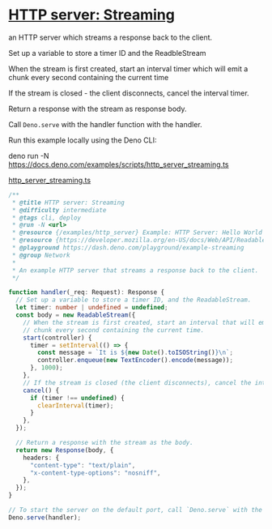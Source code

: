 # [HTTP server: Streaming][def]

an HTTP server which streams a response back to the client.

Set up a variable to store
    a timer ID   and
    the ReadbleStream

When the stream is first created, start an interval timer which will emit a chunk every second containing the current time

If the stream is closed - the client disconnects, cancel the interval timer.

Return a response with the stream as response body.


Call `Deno.serve` with the handler function with the handler.

Run this example locally using the Deno CLI:

deno run -N https://docs.deno.com/examples/scripts/http_server_streaming.ts


[http_server_streaming.ts](https://github.com/denoland/docs/blob/main/examples/scripts/http_server_streaming.ts)

```ts
/**
 * @title HTTP server: Streaming
 * @difficulty intermediate
 * @tags cli, deploy
 * @run -N <url>
 * @resource {/examples/http_server} Example: HTTP Server: Hello World
 * @resource {https://developer.mozilla.org/en-US/docs/Web/API/ReadableStream} MDN: ReadableStream
 * @playground https://dash.deno.com/playground/example-streaming
 * @group Network
 *
 * An example HTTP server that streams a response back to the client.
 */

function handler(_req: Request): Response {
  // Set up a variable to store a timer ID, and the ReadableStream.
  let timer: number | undefined = undefined;
  const body = new ReadableStream({
    // When the stream is first created, start an interval that will emit a
    // chunk every second containing the current time.
    start(controller) {
      timer = setInterval(() => {
        const message = `It is ${new Date().toISOString()}\n`;
        controller.enqueue(new TextEncoder().encode(message));
      }, 1000);
    },
    // If the stream is closed (the client disconnects), cancel the interval.
    cancel() {
      if (timer !== undefined) {
        clearInterval(timer);
      }
    },
  });

  // Return a response with the stream as the body.
  return new Response(body, {
    headers: {
      "content-type": "text/plain",
      "x-content-type-options": "nosniff",
    },
  });
}

// To start the server on the default port, call `Deno.serve` with the handler.
Deno.serve(handler);
```





[def]: https://docs.deno.com/examples/http_server_streaming/